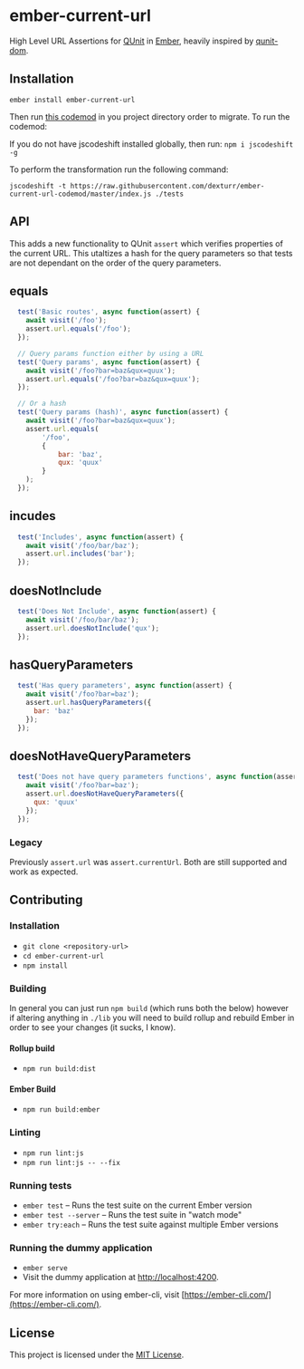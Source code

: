 ember-current-url
==============================================================================

High Level URL Assertions for [QUnit](https://qunitjs.com/) in [Ember](http://emberjs.com), heavily inspired by [qunit-dom](https://github.com/simplabs/qunit-dom).

Installation
------------------------------------------------------------------------------

```
ember install ember-current-url
```

Then run [this codemod](https://github.com/dexturr/ember-current-url-codemod) in you project directory order to migrate.  To run the codemod:

If you do not have jscodeshift installed globally, then run: `npm i jscodeshift -g`

To perform the transformation run the following command: 

`jscodeshift -t https://raw.githubusercontent.com/dexturr/ember-current-url-codemod/master/index.js ./tests`

API
------------------------------------------------------------------------------

This adds a new functionality to QUnit `assert` which verifies properties of the current URL. This utaltizes a hash for the query parameters so that tests are not dependant on the order of the query parameters.

## equals

```js
  test('Basic routes', async function(assert) {
    await visit('/foo');
    assert.url.equals('/foo');
  });

  // Query params function either by using a URL 
  test('Query params', async function(assert) {
    await visit('/foo?bar=baz&qux=quux');
    assert.url.equals('/foo?bar=baz&qux=quux');
  });

  // Or a hash
  test('Query params (hash)', async function(assert) {
    await visit('/foo?bar=baz&qux=quux');
    assert.url.equals(
        '/foo', 
        { 
            bar: 'baz', 
            qux: 'quux' 
        }
    );
  });
```

## incudes

```js
  test('Includes', async function(assert) {
    await visit('/foo/bar/baz');
    assert.url.includes('bar');
  });
```

## doesNotInclude

```js
  test('Does Not Include', async function(assert) {
    await visit('/foo/bar/baz');
    assert.url.doesNotInclude('qux');
  });
```

## hasQueryParameters

```js
  test('Has query parameters', async function(assert) {
    await visit('/foo?bar=baz');
    assert.url.hasQueryParameters({
      bar: 'baz'
    });
  });
```


## doesNotHaveQueryParameters

```js
  test('Does not have query parameters functions', async function(assert) {
    await visit('/foo?bar=baz');
    assert.url.doesNotHaveQueryParameters({
      qux: 'quux'
    });
  });
```

### Legacy

Previously `assert.url` was `assert.currentUrl`. Both are still supported and work as expected.

Contributing
------------------------------------------------------------------------------

### Installation

* `git clone <repository-url>`
* `cd ember-current-url`
* `npm install`

### Building

In general you can just run `npm build` (which runs both the below) however if altering anything in `./lib` you will need to build rollup and rebuild Ember in order to see your changes (it sucks, I know).

#### Rollup build

* `npm run build:dist`

#### Ember Build

* `npm run build:ember`

### Linting

* `npm run lint:js`
* `npm run lint:js -- --fix`

### Running tests

* `ember test` – Runs the test suite on the current Ember version
* `ember test --server` – Runs the test suite in "watch mode"
* `ember try:each` – Runs the test suite against multiple Ember versions

### Running the dummy application

* `ember serve`
* Visit the dummy application at [http://localhost:4200](http://localhost:4200).

For more information on using ember-cli, visit [https://ember-cli.com/](https://ember-cli.com/).

License
------------------------------------------------------------------------------

This project is licensed under the [MIT License](LICENSE.md).
